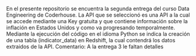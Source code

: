 En el presente repositorio se encuentra la segunda entrega del curso Data Engineering de Coderhouse.
La API que se seleccionó es una API a la cual se accede mediante una Key gratuita y que contiene información sobre la inflación en Estados Unidos y como va progresando temporalmente.
Mediante la ejecución del código en el idioma Python se indica la creación de una tabla (indicator_data) en Redshift, la cual contendrá los datos extraidos de la API.
Comentario: A la entrega 3 le faltan detalles
